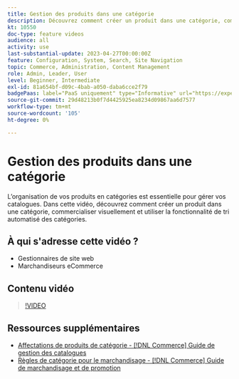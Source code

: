 ```yaml
---
title: Gestion des produits dans une catégorie
description: Découvrez comment créer un produit dans une catégorie, commercialiser visuellement et utiliser la fonctionnalité de tri automatisé des catégories.
kt: 10550
doc-type: feature videos
audience: all
activity: use
last-substantial-update: 2023-04-27T00:00:00Z
feature: Configuration, System, Search, Site Navigation
topic: Commerce, Administration, Content Management
role: Admin, Leader, User
level: Beginner, Intermediate
exl-id: 81a654bf-d09c-4bab-a050-daba6cce2f79
badgePaas: label="PaaS uniquement" type="Informative" url="https://experienceleague.adobe.com/en/docs/commerce/user-guides/product-solutions" tooltip="S’applique uniquement aux projets Adobe Commerce on Cloud (infrastructure PaaS gérée par Adobe) et aux projets On-premise."
source-git-commit: 29d48213b0f7d4425925ea8234d09867aa6d7577
workflow-type: tm+mt
source-wordcount: '105'
ht-degree: 0%

---
```


# Gestion des produits dans une catégorie

L’organisation de vos produits en catégories est essentielle pour gérer vos catalogues. Dans cette vidéo, découvrez comment créer un produit dans une catégorie, commercialiser visuellement et utiliser la fonctionnalité de tri automatisé des catégories.

## À qui s&#39;adresse cette vidéo ?

- Gestionnaires de site web
- Marchandiseurs eCommerce

## Contenu vidéo

>[!VIDEO](https://video.tv.adobe.com/v/343747?quality=12&learn=on)

## Ressources supplémentaires

- [Affectations de produits de catégorie - [!DNL Commerce] Guide de gestion des catalogues](https://experienceleague.adobe.com/docs/commerce-admin/catalog/categories/products-in-category/categories-product-assignments.html)
- [Règles de catégorie pour le marchandisage - [!DNL Commerce] Guide de marchandisage et de promotion](https://experienceleague.adobe.com/docs/commerce-admin/marketing/merchandising/visual-merch/category-product-rules.html)
